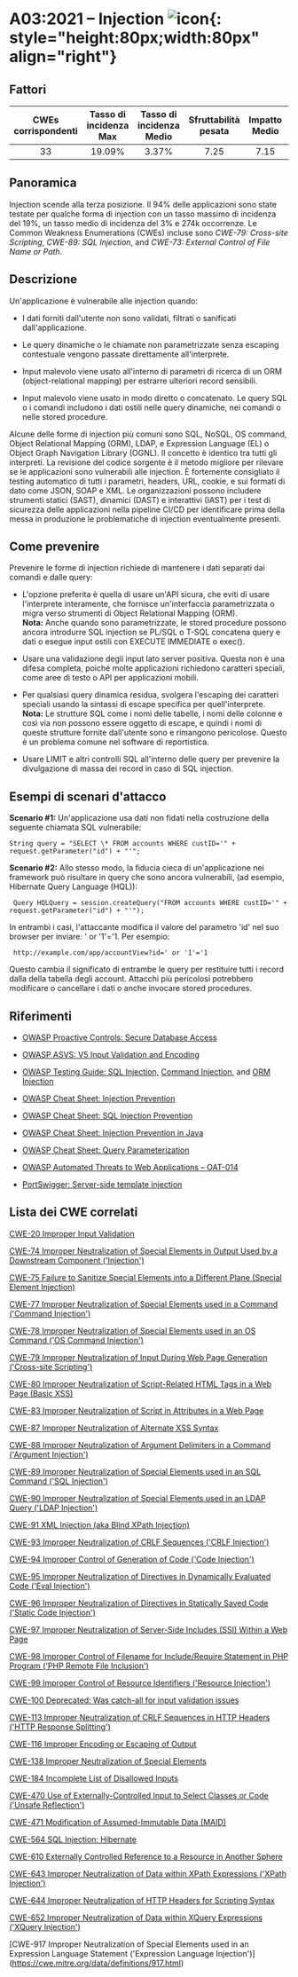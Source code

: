 # A03:2021 – Injection    ![icon](assets/TOP_10_Icons_Final_Injection.png){: style="height:80px;width:80px" align="right"} 

## Fattori

| CWEs corrispondenti | Tasso di incidenza Max | Tasso di incidenza Medio | Sfruttabilità pesata | Impatto Medio | Copertura Max | Copertura media | Occorrenze Totali | CVE Totali |
|:-------------:|:--------------------:|:--------------------:|:--------------:|:--------------:|:----------------------:|:---------------------:|:-------------------:|:------------:|
| 33          | 19.09%             | 3.37%              | 7.25                 | 7.15                | 94.04%       | 47.90%       | 274,228           | 32,078     |

## Panoramica

Injection scende alla terza posizione. Il 94% delle applicazioni
sono state testate per qualche forma di injection con un tasso massimo di incidenza del 19%, un tasso medio di incidenza del 3% e 274k occorrenze. Le Common Weakness Enumerations (CWEs) incluse sono
*CWE-79: Cross-site Scripting*, *CWE-89: SQL Injection*, and *CWE-73:
External Control of File Name or Path*.

## Descrizione 

Un'applicazione è vulnerabile alle injection quando:

- I dati forniti dall'utente non sono validati, filtrati o sanificati dall'applicazione.

- Le query dinamiche o le chiamate non parametrizzate senza escaping contestuale vengono passate direttamente    all'interprete.

- Input malevolo viene usato all'interno di parametri di ricerca di un ORM (object-relational mapping)
    per estrarre ulteriori record sensibili.

- Input malevolo viene usato in modo diretto o concatenato. Le query SQL o i comandi
    includono i dati ostili nelle query dinamiche, nei comandi o nelle stored procedure.


Alcune delle forme di injection più comuni sono SQL, NoSQL, OS command, Object
Relational Mapping (ORM), LDAP, e Expression Language (EL) o Object
Graph Navigation Library (OGNL). Il concetto è identico
tra tutti gli interpreti. La revisione del codice sorgente è il metodo migliore per
rilevare se le applicazioni sono vulnerabili alle injection. È fortemente consigliato il testing
automatico di tutti i parametri, headers, URL, cookie, e sui formati di dato come JSON, SOAP e XML. 
Le organizzazioni possono includere strumenti statici (SAST), dinamici (DAST) e interattivi (IAST) per i test di sicurezza delle applicazioni nella pipeline CI/CD
per identificare prima della messa in produzione le problematiche di injection eventualmente presenti.


## Come prevenire

Prevenire le forme di injection richiede di mantenere i dati separati dai comandi e dalle query:

- L'opzione preferita è quella di usare un'API sicura, che eviti di usare l'interprete
    interamente, che fornisce un'interfaccia parametrizzata o
    migra verso strumenti di Object Relational Mapping (ORM).<br/>
    **Nota:** Anche quando sono parametrizzate, le stored procedure possono ancora introdurre
    SQL injection se PL/SQL o T-SQL concatena query e dati o
    esegue input ostili con EXECUTE IMMEDIATE o exec().

- Usare una validazione degli input lato server positiva. Questa
    non è una difesa completa, poiché molte applicazioni richiedono caratteri speciali, 
    come aree di testo o API per applicazioni mobili.

- Per qualsiasi query dinamica residua, svolgera l'escaping dei caratteri speciali usando
    la sintassi di escape specifica per quell'interprete.<br/>
    **Nota:** Le strutture SQL come i nomi delle tabelle, i nomi delle colonne e così via
    non possono essere oggetto di escape, e quindi i nomi di queste strutture fornite dall'utente sono
    e rimangono pericolose. Questo è un problema comune nel software di reportistica.

- Usare LIMIT e altri controlli SQL all'interno delle query per prevenire la
    divulgazione di massa dei record in caso di SQL injection.


## Esempi di scenari d'attacco

**Scenario #1:** Un'applicazione usa dati non fidati nella costruzione
della seguente chiamata SQL vulnerabile:
```
String query = "SELECT \* FROM accounts WHERE custID='" + request.getParameter("id") + "'";
```

**Scenario #2:** Allo stesso modo, la fiducia cieca di un'applicazione nei framework
può risultare in query che sono ancora vulnerabili, (ad esempio, Hibernate Query
Language (HQL)):
```
 Query HQLQuery = session.createQuery("FROM accounts WHERE custID='" + request.getParameter("id") + "'");
```

In entrambi i casi, l'attaccante modifica il valore del parametro 'id' nel suo
browser per inviare: ' or '1'='1. Per esempio:
```
 http://example.com/app/accountView?id=' or '1'='1
```

Questo cambia il significato di entrambe le query per restituire tutti i record dalla
della tabella degli account. Attacchi più pericolosi potrebbero modificare o cancellare i dati
o anche invocare stored procedures.

## Riferimenti

-   [OWASP Proactive Controls: Secure Database Access](https://owasp.org/www-project-proactive-controls/v3/en/c3-secure-database)

-   [OWASP ASVS: V5 Input Validation and Encoding](https://owasp.org/www-project-application-security-verification-standard)

-   [OWASP Testing Guide: SQL Injection,](https://owasp.org/www-project-web-security-testing-guide/latest/4-Web_Application_Security_Testing/07-Input_Validation_Testing/05-Testing_for_SQL_Injection) [Command Injection](https://owasp.org/www-project-web-security-testing-guide/latest/4-Web_Application_Security_Testing/07-Input_Validation_Testing/12-Testing_for_Command_Injection),
    and [ORM Injection](https://owasp.org/www-project-web-security-testing-guide/latest/4-Web_Application_Security_Testing/07-Input_Validation_Testing/05.7-Testing_for_ORM_Injection)

-   [OWASP Cheat Sheet: Injection Prevention](https://cheatsheetseries.owasp.org/cheatsheets/Injection_Prevention_Cheat_Sheet.html)

-   [OWASP Cheat Sheet: SQL Injection Prevention](https://cheatsheetseries.owasp.org/cheatsheets/SQL_Injection_Prevention_Cheat_Sheet.html)

-   [OWASP Cheat Sheet: Injection Prevention in Java](https://cheatsheetseries.owasp.org/cheatsheets/Injection_Prevention_Cheat_Sheet_in_Java.html)

-   [OWASP Cheat Sheet: Query Parameterization](https://cheatsheetseries.owasp.org/cheatsheets/Query_Parameterization_Cheat_Sheet.html)

-   [OWASP Automated Threats to Web Applications – OAT-014](https://owasp.org/www-project-automated-threats-to-web-applications/)

-   [PortSwigger: Server-side template injection](https://portswigger.net/kb/issues/00101080_serversidetemplateinjection)

## Lista dei CWE correlati

[CWE-20 Improper Input Validation](https://cwe.mitre.org/data/definitions/20.html)

[CWE-74 Improper Neutralization of Special Elements in Output Used by a
Downstream Component ('Injection')](https://cwe.mitre.org/data/definitions/74.html)

[CWE-75 Failure to Sanitize Special Elements into a Different Plane
(Special Element Injection)](https://cwe.mitre.org/data/definitions/75.html)

[CWE-77 Improper Neutralization of Special Elements used in a Command
('Command Injection')](https://cwe.mitre.org/data/definitions/77.html)

[CWE-78 Improper Neutralization of Special Elements used in an OS Command
('OS Command Injection')](https://cwe.mitre.org/data/definitions/78.html)

[CWE-79 Improper Neutralization of Input During Web Page Generation
('Cross-site Scripting')](https://cwe.mitre.org/data/definitions/79.html)

[CWE-80 Improper Neutralization of Script-Related HTML Tags in a Web Page
(Basic XSS)](https://cwe.mitre.org/data/definitions/80.html)

[CWE-83 Improper Neutralization of Script in Attributes in a Web Page](https://cwe.mitre.org/data/definitions/83.html)

[CWE-87 Improper Neutralization of Alternate XSS Syntax](https://cwe.mitre.org/data/definitions/87.html)

[CWE-88 Improper Neutralization of Argument Delimiters in a Command ('Argument Injection')](https://cwe.mitre.org/data/definitions/88.html)

[CWE-89 Improper Neutralization of Special Elements used in an SQL Command ('SQL Injection')](https://cwe.mitre.org/data/definitions/89.html)

[CWE-90 Improper Neutralization of Special Elements used in an LDAP Query ('LDAP Injection')](https://cwe.mitre.org/data/definitions/90.html)

[CWE-91 XML Injection (aka Blind XPath Injection)](https://cwe.mitre.org/data/definitions/91.html)

[CWE-93 Improper Neutralization of CRLF Sequences ('CRLF Injection')](https://cwe.mitre.org/data/definitions/93.html)

[CWE-94 Improper Control of Generation of Code ('Code Injection')](https://cwe.mitre.org/data/definitions/94.html)

[CWE-95 Improper Neutralization of Directives in Dynamically Evaluated Code ('Eval Injection')](https://cwe.mitre.org/data/definitions/95.html)

[CWE-96 Improper Neutralization of Directives in Statically Saved Code ('Static Code Injection')](https://cwe.mitre.org/data/definitions/96.html)

[CWE-97 Improper Neutralization of Server-Side Includes (SSI) Within a Web Page](https://cwe.mitre.org/data/definitions/97.html)

[CWE-98 Improper Control of Filename for Include/Require Statement in PHP Program ('PHP Remote File Inclusion')](https://cwe.mitre.org/data/definitions/98.html)

[CWE-99 Improper Control of Resource Identifiers ('Resource Injection')](https://cwe.mitre.org/data/definitions/99.html)

[CWE-100 Deprecated: Was catch-all for input validation issues](https://cwe.mitre.org/data/definitions/100.html)

[CWE-113 Improper Neutralization of CRLF Sequences in HTTP Headers ('HTTP Response Splitting')](https://cwe.mitre.org/data/definitions/113.html)

[CWE-116 Improper Encoding or Escaping of Output](https://cwe.mitre.org/data/definitions/116.html)

[CWE-138 Improper Neutralization of Special Elements](https://cwe.mitre.org/data/definitions/138.html)

[CWE-184 Incomplete List of Disallowed Inputs](https://cwe.mitre.org/data/definitions/184.html)

[CWE-470 Use of Externally-Controlled Input to Select Classes or Code ('Unsafe Reflection')](https://cwe.mitre.org/data/definitions/470.html)

[CWE-471 Modification of Assumed-Immutable Data (MAID)](https://cwe.mitre.org/data/definitions/471.html)

[CWE-564 SQL Injection: Hibernate](https://cwe.mitre.org/data/definitions/564.html)

[CWE-610 Externally Controlled Reference to a Resource in Another Sphere](https://cwe.mitre.org/data/definitions/610.html)

[CWE-643 Improper Neutralization of Data within XPath Expressions ('XPath Injection')](https://cwe.mitre.org/data/definitions/643.html)

[CWE-644 Improper Neutralization of HTTP Headers for Scripting Syntax](https://cwe.mitre.org/data/definitions/644.html)

[CWE-652 Improper Neutralization of Data within XQuery Expressions ('XQuery Injection')](https://cwe.mitre.org/data/definitions/652.html)

[CWE-917 Improper Neutralization of Special Elements used in an Expression Language Statement ('Expression Language Injection')] (https://cwe.mitre.org/data/definitions/917.html)
